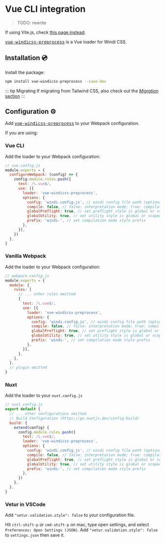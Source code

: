 [video comparison]: https://twitter.com/antfu7/status/1361398324587163648
[vite-plugin-windicss]: https://github.com/windicss/vite-plugin-windicss
[migration]: /guide/migration
[vue-windicss-preprocess]: https://github.com/windicss/vue-windicss-preprocess

# Vue CLI integration

> TODO: rewrite

If using Vite.js, check [this page instead](/guide/vite).

<kbd>[vue-windicss-preprocess]</kbd> is a Vue loader for Windi CSS.

## Installation 💿

Install the package:

```bash
npm install vue-windicss-preprocess --save-dev
```

::: tip Migrating
If migrating from Tailwind CSS, also check out the [_Migration_ section][migration]
:::

## Configuration ⚙️

Add <kbd>[vue-windicss-preprocess]</kbd> to your Webpack configuration.

If you are using:

### Vue CLI

Add the loader to your Webpack configuration:

```js
// vue.config.js
module.exports = {
  configureWebpack: (config) => {
    config.module.rules.push({
      test: /\.vue$/,
      use: [{
        loader: 'vue-windicss-preprocess',
        options: {
          config: 'windi.config.js', // windi config file path (optional)
          compile: false, // false: interpretation mode; true: compilation mode
          globalPreflight: true, // set preflight style is global or scoped
          globalUtility: true, // set utility style is global or scoped
          prefix: 'windi-', // set compilation mode style prefix
        },
      }],
    })
  },
}
```

### Vanilla Webpack

Add the loader to your Webpack configuration:

```js
// webpack.config.js
module.exports = {
  module: {
    rules: [
      // ... other rules omitted
      {
        test: /\.vue$/,
        use: [{
          loader: 'vue-windicss-preprocess',
          options: {
            config: 'windi.config.js', // windi config file path (optional)
            compile: false, // false: interpretation mode; true: compilation mode
            globalPreflight: true, // set preflight style is global or scoped
            globalUtility: true, // set utility style is global or scoped
            prefix: 'windi-', // set compilation mode style prefix
          },
        }],
      },
    ],
  },
  // plugin omitted
}
```

### Nuxt

Add the loader to your `nuxt.config.js`

```js
// nuxt.config.js
export default {
  // ... other configurations omitted
  // Build Configuration (https://go.nuxtjs.dev/config-build)
  build: {
    extend(config) {
      config.module.rules.push({
        test: /\.vue$/,
        loader: 'vue-windicss-preprocess',
        options: {
          config: 'windi.config.js', // windi config file path (optional)
          compile: false, // false: interpretation mode; true: compilation mode
          globalPreflight: true, // set preflight style is global or scoped
          globalUtility: true, // set utility style is global or scoped
          prefix: 'windi-', // set compilation mode style prefix
        },
      })
    },
  },
}
```

### Vetur in VSCode

Add `"vetur.validation.style": false` to your configuration file.

Hit `ctrl-shift-p` or `cmd-shift-p` on mac, type open settings, and select `Preferences: Open Settings (JSON)`. Add `"vetur.validation.style": false` to `settings.json` then save it.
